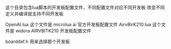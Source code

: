 这个目录包含lua脚本的开发板配置文件，不同配置文件对应不同开发板
改变不同定义并编译就支持不同开发板

OpenAI.lua 这个文件是 microlua ai 官方开发板配置文件
AirvBirK210.lua  这个文件是 widora AIRVBITK210 开发板配置文件

boarddef.h 用来选择那个开发板